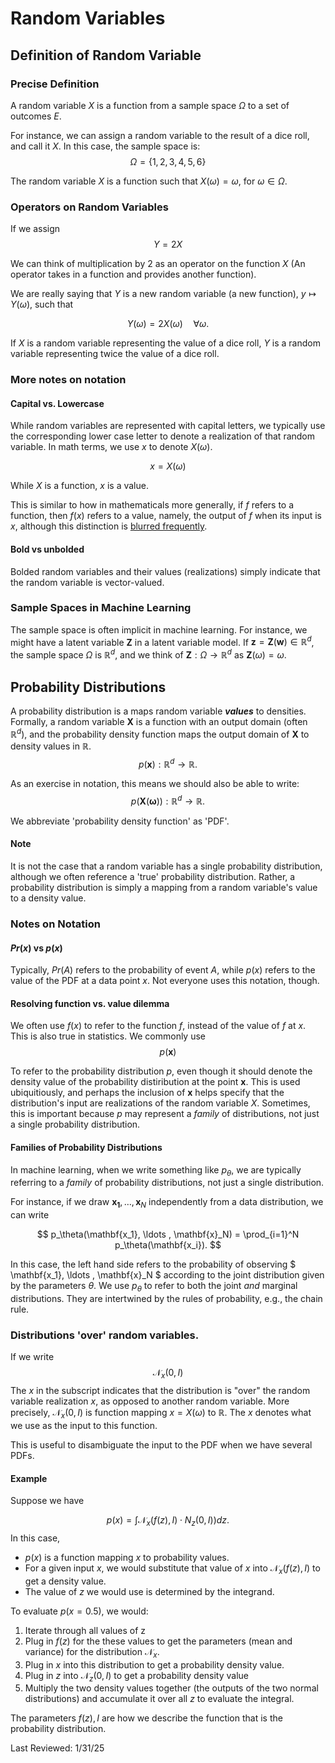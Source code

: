 # Random Variables

## Definition of Random Variable

<!-- ### Practical Definition
In machine learning, it suffices to think of a random variable simply as a 'variable', or a placeholder for a number or vector. There are notions of probability and randomness associated with it, but these can be associated with other constructs, like probability distributions.

For instance,

$$
y = 2z
$$
Means 'take the value that $z$ takes, and multiply it by $2$ to get $y$. There is no concept of 'randomness' yet introduced. -->

### Precise Definition

A random variable $X$ is a function from a sample space $\Omega$ to a set of outcomes $E$.

For instance, we can assign a random variable to the result of a dice roll, and call it $X$. In this case, the sample space is:
$$\Omega = \{1,2,3,4,5,6\}$$

The random variable $X$ is a function such that $X(\omega) = \omega$, for $\omega \in \Omega$.

<!-- It might seem redundant to define a random variable as a function, but it is conceptually useful because functions can take on multiple values depending on their input. If we think of $X$ as a function, it is easier to cope with the possibility that $X$ may take on more than one value. -->

### Operators on Random Variables
If we assign
$$
Y = 2X
$$

We can think of multiplication by $2$ as an operator on the function $X$ (An operator takes in a function and provides another function).

We are really saying that $Y$ is a new random variable (a new function), $y \mapsto Y(\omega)$, such that

$$
Y(\omega) = 2X(\omega) \quad \forall \omega.
$$

If $X$ is a random variable representing the value of a dice roll, $Y$ is a random variable representing twice the value of a dice roll.

### More notes on notation
#### Capital vs. Lowercase
While random variables are represented with capital letters, we typically use the corresponding lower case letter to denote a realization of that random variable. In math terms, we use $x$ to denote $X(\omega)$. 

$$
x = X(\omega)
$$

While $X$ is a function, $x$ is a value.

This is similar to how in mathematicals more generally, if $f$ refers to a function, then $f(x)$ refers to a value, namely, the output of $f$ when its input is $x$, although this distinction is [blurred frequently](https://en.wikipedia.org/wiki/Abuse_of_notation#Function_notation).

#### Bold vs unbolded
Bolded random variables and their values (realizations) simply indicate that the random variable is vector-valued.



### Sample Spaces in Machine Learning
The sample space is often implicit in machine learning. For instance, we might have a latent variable $\mathbf{Z}$ in a latent variable model. If $\mathbf{z} = \mathbf{Z}(\mathbf{w}) \in \mathbb{R}^d$, the sample space $\Omega$ is $\mathbb{R}^d$, and we think of $\mathbf{Z} : \Omega \rightarrow \mathbb{R}^d$ as $\mathbf{Z}(\omega) = \omega$.


## Probability Distributions
A probability distribution is a maps random variable ***values*** to densities. Formally, a random variable $\mathbf{X}$ is a function with an output domain (often $\mathbb{R}^d$), and the probability density function maps the output domain of $\mathbf{X}$ to density values in $\mathbb{R}$.
$$
p(\mathbf{x}) : \mathbb{R}^d \rightarrow \mathbb{R}.
$$

As an exercise in notation, this means we should also be able to write:
$$
p(\mathbf{X}(\mathbf{\omega})) : \mathbb{R}^d \rightarrow \mathbb{R}.
$$

We abbreviate 'probability density function' as 'PDF'.


#### Note
It is not the case that a random variable has a single probability distribution, although we often reference a 'true' probability distribution. Rather, a probability distribution is simply a mapping from a random variable's value to a density value.

### Notes on Notation
#### $Pr(x)$ vs $p(x)$
Typically, $Pr(A)$ refers to the probability of event $A$, while $p(x)$ refers to the value of the PDF at a data point $x$. Not everyone uses this notation, though.

#### Resolving function vs. value dilemma
We often use $f(x)$ to refer to the function $f$, instead of the value of $f$ at $x$. This is also true in statistics. We commonly use
$$
p(\mathbf{x})
$$

To refer to the probability distribution $p$, even though it should denote the density value of the probability distiribution at the point $\mathbf{x}$. This is used ubiquitiously, and perhaps the inclusion of $\mathbf{x}$ helps specify that the distribution's input are realizations of the random variable $X$. Sometimes, this is important because $p$ may represent a *family* of distributions, not just a single probability distribution.


#### Families of Probability Distributions
In machine learning, when we write something like $p_\theta$, we are typically referring to a *family* of probability distributions, not just a single distribution.

For instance, if we draw $\mathbf{x_1}, \ldots , \mathbf{x}_N$ independently from a data distribution, we can write

$$
p_\theta(\mathbf{x_1}, \ldots , \mathbf{x}_N) = \prod_{i=1}^N p_\theta(\mathbf{x_i}).
$$

In this case, the left hand side refers to the probability of observing $ \mathbf{x_1}, \ldots , \mathbf{x}_N $ according to the joint distribution given by the parameters $\theta$. We use $p_\theta$ to refer to both the joint *and* marginal distributions. They are intertwined by the rules of probability, e.g., the chain rule.




### Distributions 'over' random variables.
If we write
$$
\mathcal{N}_x(0,I)
$$
The $x$ in the subscript indicates that the distribution is "over" the random variable realization $x$, as opposed to another random variable. More precisely, $\mathcal{N}_x(0,I)$ is function mapping $x = X(\omega)$ to $\mathbb{R}$. The $x$ denotes what we use as the input to this function.

This is useful to disambiguate the input to the PDF when we have several PDFs.

#### Example

Suppose we have 

$$
p(x) = \int \mathcal{N}_x(f(z), I) \cdot N_z(0,I)) dz.
$$
In this case,


- $p(x)$ is a function mapping $x$ to probability values.
- For a given input $x$, we would substitute that value of $x$ into $\mathcal{N}_x(f(z), I)$ to get a density value.
- The value of $z$ we would use is determined by the integrand.


To evaluate $p(x=0.5)$, we would:
1. Iterate through all values of z
2. Plug in $f(z)$ for the these values to get the parameters (mean and variance) for the distribution $\mathcal{N}_x$.
3. Plug in $x$ into this distribution to get a probability density value.
4. Plug in $z$ into $\mathcal{N}_z(0,I)$ to get a probability density value
5. Multiply the two density values together (the outputs of the two normal distributions) and accumulate it over all $z$ to evaluate the integral.

The parameters $f(z), I$ are how we describe the function that is the probability distribution.

Last Reviewed: 1/31/25